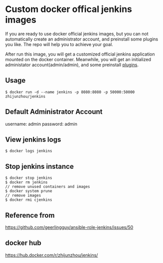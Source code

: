 # Custom docker offical jenkins images

If you are ready to use docker official jenkins images, but you can not automatically create an administrator account, and preinstall some plugins you like. The repo will help you to achieve your goal.

After run this image, you will get a customized official jenkins application mounted on the docker container. Meanwhile, you will get an initialized administator account(admin/admin), and some preinstall [plugins](./plugins.txt).

## Usage

```shell
$ docker run -d --name jenkins -p 8080:8080 -p 50000:50000 zhijunzhou/jenkins
```

## Default Administrator Account

username: admin
password: admin

## View jenkins logs

```shell
$ docker logs jenkins
```

## Stop jenkins instance

```shell
$ docker stop jenkins
$ docker rm jenkins
// remove unused containers and images
$ docker system prune
// remove images
$ docker rmi cjenkins
```

## Reference from 

https://github.com/geerlingguy/ansible-role-jenkins/issues/50

## docker hub
https://hub.docker.com/r/zhijunzhou/jenkins/
